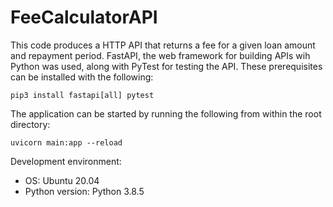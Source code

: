 # FeeCalculatorAPI

This code produces a HTTP API that returns a fee for a given loan amount and repayment period. FastAPI, the web framework for building APIs wih Python was used, along with PyTest for testing the API. These prerequisites can be installed with the following: 

`pip3 install fastapi[all] pytest` 

The application can be started by running the following from within the root directory: 

`uvicorn main:app --reload` 


Development environment: 
 - OS: Ubuntu 20.04 
 - Python version: Python 3.8.5 
